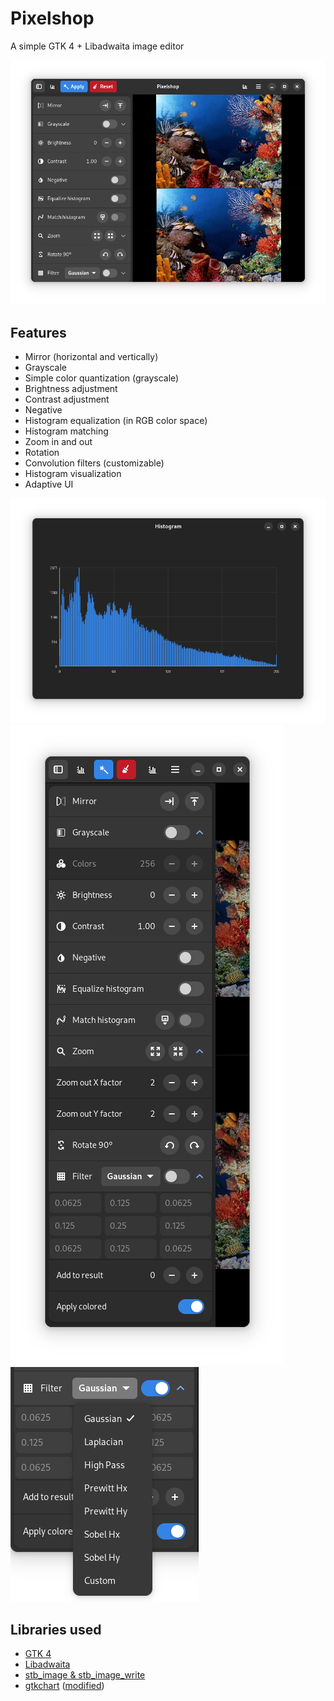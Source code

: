# Pixelshop

A simple GTK 4 + Libadwaita image editor

![Pixelshop Screenshot](./data/screenshots/main-window.png)

## Features

- Mirror (horizontal and vertically)
- Grayscale
- Simple color quantization (grayscale)
- Brightness adjustment
- Contrast adjustment
- Negative
- Histogram equalization (in RGB color space)
- Histogram matching
- Zoom in and out
- Rotation
- Convolution filters (customizable)
- Histogram visualization
- Adaptive UI

![Histogram Window](./data/screenshots/histogram-window.png)
![Operations](./data/screenshots/operations.png)
![Convolution Filters](./data/screenshots/convolution-filters.png)

## Libraries used

- [GTK 4](https://www.gtk.org/)
- [Libadwaita](https://gnome.pages.gitlab.gnome.org/libadwaita/)
- [stb_image & stb_image_write](https://github.com/nothings/stb)
- [gtkchart](https://github.com/lundmar/gtkchart) ([modified](https://github.com/jspast/gtkchart/tree/histogram))

